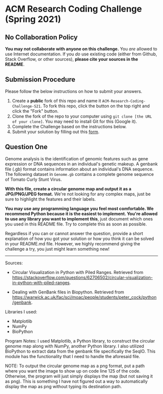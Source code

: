 # ACM Research Coding Challenge (Spring 2021)

## No Collaboration Policy

**You may not collaborate with anyone on this challenge.** You _are_ allowed to use Internet documentation. If you _do_ use existing code (either from Github, Stack Overflow, or other sources), **please cite your sources in the README**.

## Submission Procedure

Please follow the below instructions on how to submit your answers.

1. Create a **public** fork of this repo and name it `ACM-Research-Coding-Challenge-S21`. To fork this repo, click the button on the top right and click the "Fork" button.
2. Clone the fork of the repo to your computer using `git clone [the URL of your clone]`. You may need to install Git for this (Google it).
3. Complete the Challenge based on the instructions below.
4. Submit your solution by filling out this [form](https://acmutd.typeform.com/to/uqAJNXUe).

## Question One

Genome analysis is the identification of genomic features such as gene expression or DNA sequences in an individual's genetic makeup. A genbank file (.gb) format contains information about an individual's DNA sequence. The following dataset in `Genome.gb` contains a complete genome sequence of Tomato Curly Stunt Virus. 

**With this file, create a circular genome map and output it as a JPG/PNG/JPEG format.** We're not looking for any complex maps, just be sure to highlight the features and their labels.

**You may use any programming language you feel most comfortable. We recommend Python because it is the easiest to implement. You're allowed to use any library you want to implement this**, just document which ones you used in this README file. Try to complete this as soon as possible.

Regardless if you can or cannot answer the question, provide a short explanation of how you got your solution or how you think it can be solved in your README.md file. However, we highly recommend giving the challenge a try, you just might learn something new!

----------------------------------------------------------------------------------------------------------------------------

Sources:

- Circular Visualization in Python with Piled Ranges. Retrieved from https://stackoverflow.com/questions/62706502/circular-visualization-in-python-with-piled-ranges.

- Dealing with GenBank files in Biopython. Retrieved from https://warwick.ac.uk/fac/sci/moac/people/students/peter_cock/python/genbank.

Libraries I used:
- Matplotlib
- NumPy
- BioPython

Program Notes: 
I used Matplotlib, a Python library, to construct the circular genome map along with NumPy, another Python library. I also utilized BioPython to extract data from the genbank file 
specifically the SeqIO. This module has the functionality that I need to handle the aforesaid file. 

NOTE: To output the circular genome map as a png format, put a path where you want the image to show up on code line 125 of the code. Otherwise, the program will just simply displays the map (but not saving it as png). 
This is something I have not figured out a way to automatically display the map as png without typing its destination path.

